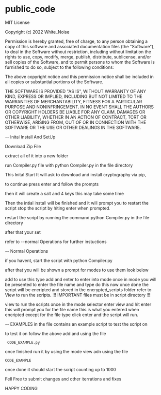 # public_code

MIT License

Copyright (c) 2022 White_Noise

Permission is hereby granted, free of charge, to any person obtaining a copy
of this software and associated documentation files (the "Software"), to deal
in the Software without restriction, including without limitation the rights
to use, copy, modify, merge, publish, distribute, sublicense, and/or sell
copies of the Software, and to permit persons to whom the Software is
furnished to do so, subject to the following conditions:

The above copyright notice and this permission notice shall be included in all
copies or substantial portions of the Software.

THE SOFTWARE IS PROVIDED "AS IS", WITHOUT WARRANTY OF ANY KIND, EXPRESS OR
IMPLIED, INCLUDING BUT NOT LIMITED TO THE WARRANTIES OF MERCHANTABILITY,
FITNESS FOR A PARTICULAR PURPOSE AND NONINFRINGEMENT. IN NO EVENT SHALL THE
AUTHORS OR COPYRIGHT HOLDERS BE LIABLE FOR ANY CLAIM, DAMAGES OR OTHER
LIABILITY, WHETHER IN AN ACTION OF CONTRACT, TORT OR OTHERWISE, ARISING FROM,
OUT OF OR IN CONNECTION WITH THE SOFTWARE OR THE USE OR OTHER DEALINGS IN THE
SOFTWARE.




-- Inital Install And SetUp

  Download Zip File
  
  extract all of it into a new folder
  
  run Compiler.py file with python Compiler.py in the file directory

  This Inital Start It will ask to download and install cryptography via pip, 
  
  to continue press enter and follow the prompts

  then it will create a salt and 4 keys this may take some time

  Then the intial install will be finished and it will prompt you to restart the script
  stop the script by hiting enter when prompted.

  restart the script by running the command python Compiler.py in the file directory

  after that your set

  refer to --normal Operations for further instuctions

-- Normal Operations

  if you havent, start the script with python Compiler.py

  after that you will be shown a prompt for modes to use them look below

  add
    to use this type add and enter to enter into mode
    once in mode you will be presented to enter the file name and type
    do this now once done the script will be encripted and stored in the encrypted_scripts folder
    refer to View to run the scripts.
    !!! IMPORTANT files must be in script directory !!!
    
  view
    to run the scripts once in the mode selector enter view and hit enter
    this will prompt you for the file name this is what you entered when encripted except for the file type
    click enter and the script will run.
    
-- EXAMPLES
  in the file contains an example script to test the script on
  
  to test it on follow the above add and using the file
    
     CODE_EXAMPLE.py
     
  once finished run it by using the mode view adn using the file
  
    CODE_EXAMPLE
    
  once done it should start the script counting up to 1000
    
Fell Free to submit changes and other iterrations and fixes
        
  HAPPY CODING
  

